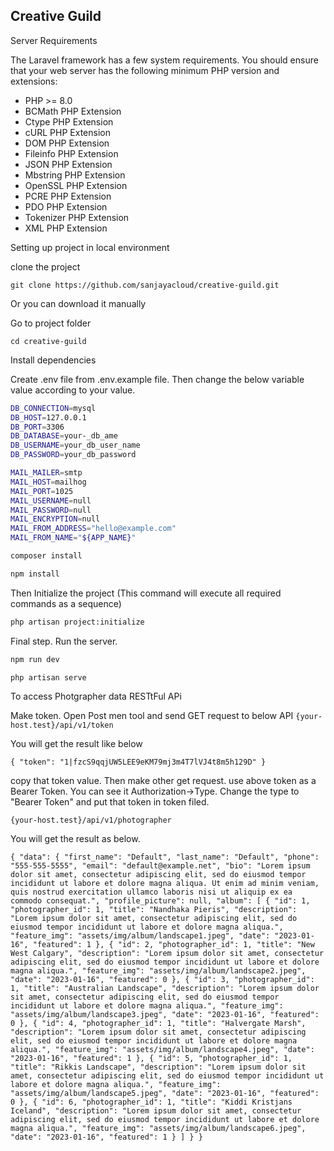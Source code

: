 

## Creative Guild  

Server Requirements

The Laravel framework has a few system requirements. You should ensure that your web server has the following minimum PHP version and extensions:

- PHP >= 8.0
- BCMath PHP Extension
- Ctype PHP Extension
- cURL PHP Extension
- DOM PHP Extension
- Fileinfo PHP Extension
- JSON PHP Extension
- Mbstring PHP Extension
- OpenSSL PHP Extension
- PCRE PHP Extension
- PDO PHP Extension
- Tokenizer PHP Extension
- XML PHP Extension

Setting up project in local environment 

clone the project 

``git clone https://github.com/sanjayacloud/creative-guild.git``

Or you can download it manually

Go to project folder

``cd creative-guild``

Install dependencies

Create .env file from .env.example file. Then change the below variable value according to your value.

```bash
DB_CONNECTION=mysql
DB_HOST=127.0.0.1
DB_PORT=3306
DB_DATABASE=your-_db_ame
DB_USERNAME=your_db_user_name
DB_PASSWORD=your_db_password
```

```bash
MAIL_MAILER=smtp
MAIL_HOST=mailhog
MAIL_PORT=1025
MAIL_USERNAME=null
MAIL_PASSWORD=null
MAIL_ENCRYPTION=null
MAIL_FROM_ADDRESS="hello@example.com"
MAIL_FROM_NAME="${APP_NAME}"
```

```bash
composer install
```

```bash
npm install
```

Then Initialize the project (This command will execute all required commands as a sequence)

```bash
php artisan project:initialize
```

Final step. Run the server.
```bash
npm run dev
```
```bash
php artisan serve
```

To access Photgrapher data RESTtFul APi

Make token. Open Post men tool and send GET request to below API
``{your-host.test}/api/v1/token``

You will get the result like below

``{ "token": "1|fzcS9qqjUW5LEE9eKM79mj3m4T7lVJ4t8m5h129D" }``

copy that token value. Then make other get request. use above token as a Bearer Token. You can see it Authorization->Type. Change the type to  "Bearer Token" and put that token in token filed.

``{your-host.test}/api/v1/photographer``

You will get the result as below.


``{
"data": {
"first_name": "Default",
"last_name": "Default",
"phone": "555-555-5555",
"email": "default@example.net",
"bio": "Lorem ipsum dolor sit amet, consectetur adipiscing elit, sed do eiusmod tempor incididunt ut labore et dolore magna aliqua. Ut enim ad minim veniam, quis nostrud exercitation ullamco laboris nisi ut aliquip ex ea commodo consequat.",
"profile_picture": null,
"album": [
{
"id": 1,
"photographer_id": 1,
"title": "Nandhaka Pieris",
"description": "Lorem ipsum dolor sit amet, consectetur adipiscing elit, sed do eiusmod tempor incididunt ut labore et dolore magna aliqua.",
"feature_img": "assets/img/album/landscape1.jpeg",
"date": "2023-01-16",
"featured": 1
},
{
"id": 2,
"photographer_id": 1,
"title": "New West Calgary",
"description": "Lorem ipsum dolor sit amet, consectetur adipiscing elit, sed do eiusmod tempor incididunt ut labore et dolore magna aliqua.",
"feature_img": "assets/img/album/landscape2.jpeg",
"date": "2023-01-16",
"featured": 0
},
{
"id": 3,
"photographer_id": 1,
"title": "Australian Landscape",
"description": "Lorem ipsum dolor sit amet, consectetur adipiscing elit, sed do eiusmod tempor incididunt ut labore et dolore magna aliqua.",
"feature_img": "assets/img/album/landscape3.jpeg",
"date": "2023-01-16",
"featured": 0
},
{
"id": 4,
"photographer_id": 1,
"title": "Halvergate Marsh",
"description": "Lorem ipsum dolor sit amet, consectetur adipiscing elit, sed do eiusmod tempor incididunt ut labore et dolore magna aliqua.",
"feature_img": "assets/img/album/landscape4.jpeg",
"date": "2023-01-16",
"featured": 1
},
{
"id": 5,
"photographer_id": 1,
"title": "Rikkis Landscape",
"description": "Lorem ipsum dolor sit amet, consectetur adipiscing elit, sed do eiusmod tempor incididunt ut labore et dolore magna aliqua.",
"feature_img": "assets/img/album/landscape5.jpeg",
"date": "2023-01-16",
"featured": 0
},
{
"id": 6,
"photographer_id": 1,
"title": "Kiddi Kristjans Iceland",
"description": "Lorem ipsum dolor sit amet, consectetur adipiscing elit, sed do eiusmod tempor incididunt ut labore et dolore magna aliqua.",
"feature_img": "assets/img/album/landscape6.jpeg",
"date": "2023-01-16",
"featured": 1
}
]
}
}``
